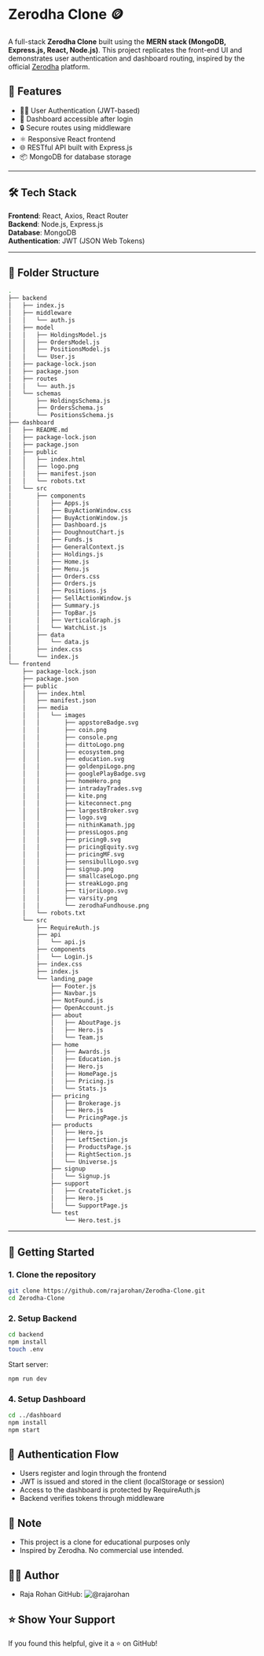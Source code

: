 # Zerodha Clone 🪙

A full-stack **Zerodha Clone** built using the **MERN stack (MongoDB, Express.js, React, Node.js)**. This project replicates the front-end UI and demonstrates user authentication and dashboard routing, inspired by the official [Zerodha](https://zerodha.com) platform.


## 🚀 Features

- 🧑‍💼 User Authentication (JWT-based)
- 🏦 Dashboard accessible after login
- 🔒 Secure routes using middleware
- ⚛️ Responsive React frontend
- 🌐 RESTful API built with Express.js
- 📦 MongoDB for database storage

---

## 🛠️ Tech Stack

**Frontend**: React, Axios, React Router  
**Backend**: Node.js, Express.js  
**Database**: MongoDB  
**Authentication**: JWT (JSON Web Tokens)

---

## 📁 Folder Structure
```bash
.
├── backend
│   ├── index.js
│   ├── middleware
│   │   └── auth.js
│   ├── model
│   │   ├── HoldingsModel.js
│   │   ├── OrdersModel.js
│   │   ├── PositionsModel.js
│   │   └── User.js
│   ├── package-lock.json
│   ├── package.json
│   ├── routes
│   │   └── auth.js
│   └── schemas
│       ├── HoldingsSchema.js
│       ├── OrdersSchema.js
│       └── PositionsSchema.js
├── dashboard
│   ├── README.md
│   ├── package-lock.json
│   ├── package.json
│   ├── public
│   │   ├── index.html
│   │   ├── logo.png
│   │   ├── manifest.json
│   │   └── robots.txt
│   └── src
│       ├── components
│       │   ├── Apps.js
│       │   ├── BuyActionWindow.css
│       │   ├── BuyActionWindow.js
│       │   ├── Dashboard.js
│       │   ├── DoughnoutChart.js
│       │   ├── Funds.js
│       │   ├── GeneralContext.js
│       │   ├── Holdings.js
│       │   ├── Home.js
│       │   ├── Menu.js
│       │   ├── Orders.css
│       │   ├── Orders.js
│       │   ├── Positions.js
│       │   ├── SellActionWindow.js
│       │   ├── Summary.js
│       │   ├── TopBar.js
│       │   ├── VerticalGraph.js
│       │   └── WatchList.js
│       ├── data
│       │   └── data.js
│       ├── index.css
│       └── index.js
└── frontend
    ├── package-lock.json
    ├── package.json
    ├── public
    │   ├── index.html
    │   ├── manifest.json
    │   ├── media
    │   │   └── images
    │   │       ├── appstoreBadge.svg
    │   │       ├── coin.png
    │   │       ├── console.png
    │   │       ├── dittoLogo.png
    │   │       ├── ecosystem.png
    │   │       ├── education.svg
    │   │       ├── goldenpiLogo.png
    │   │       ├── googlePlayBadge.svg
    │   │       ├── homeHero.png
    │   │       ├── intradayTrades.svg
    │   │       ├── kite.png
    │   │       ├── kiteconnect.png
    │   │       ├── largestBroker.svg
    │   │       ├── logo.svg
    │   │       ├── nithinKamath.jpg
    │   │       ├── pressLogos.png
    │   │       ├── pricing0.svg
    │   │       ├── pricingEquity.svg
    │   │       ├── pricingMF.svg
    │   │       ├── sensibullLogo.svg
    │   │       ├── signup.png
    │   │       ├── smallcaseLogo.png
    │   │       ├── streakLogo.png
    │   │       ├── tijoriLogo.svg
    │   │       ├── varsity.png
    │   │       └── zerodhaFundhouse.png
    │   └── robots.txt
    └── src
        ├── RequireAuth.js
        ├── api
        │   └── api.js
        ├── components
        │   └── Login.js
        ├── index.css
        ├── index.js
        └── landing_page
            ├── Footer.js
            ├── Navbar.js
            ├── NotFound.js
            ├── OpenAccount.js
            ├── about
            │   ├── AboutPage.js
            │   ├── Hero.js
            │   └── Team.js
            ├── home
            │   ├── Awards.js
            │   ├── Education.js
            │   ├── Hero.js
            │   ├── HomePage.js
            │   ├── Pricing.js
            │   └── Stats.js
            ├── pricing
            │   ├── Brokerage.js
            │   ├── Hero.js
            │   └── PricingPage.js
            ├── products
            │   ├── Hero.js
            │   ├── LeftSection.js
            │   ├── ProductsPage.js
            │   ├── RightSection.js
            │   └── Universe.js
            ├── signup
            │   └── Signup.js
            ├── support
            │   ├── CreateTicket.js
            │   ├── Hero.js
            │   └── SupportPage.js
            └── test
                └── Hero.test.js
```

---

## 🔧 Getting Started

### 1. Clone the repository
``` bash
git clone https://github.com/rajarohan/Zerodha-Clone.git
cd Zerodha-Clone
```
### 2. Setup Backend
``` bash
cd backend
npm install
touch .env
```
Start server:
``` bash
npm run dev
```
### 4. Setup Dashboard
``` bash
cd ../dashboard
npm install
npm start
```
## 🔐 Authentication Flow

 - Users register and login through the frontend
 - JWT is issued and stored in the client (localStorage or session)
 - Access to the dashboard is protected by RequireAuth.js
 - Backend verifies tokens through middleware

## 📌 Note

 - This project is a clone for educational purposes only
 - Inspired by Zerodha. No commercial use intended.

## 👨‍💻 Author

 - Raja Rohan
GitHub: ![@rajarohan]((https://github.com/rajarohan))

## ⭐️ Show Your Support

If you found this helpful, give it a ⭐️ on GitHub!

